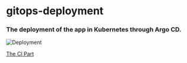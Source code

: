 # gitops-deployment

### The deployment of the app in Kubernetes through Argo CD.

![Deployment](https://github.com/rajeebswain/gitops-cd/assets/105234711/137923ff-2d1e-4001-a2f4-ce644ce02d4c)



[The CI Part](https://github.com/rajeebswain/gitops-ci)
